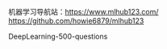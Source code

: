 机器学习导航站：https://www.mlhub123.com/
https://github.com/howie6879/mlhub123

DeepLearning-500-questions

